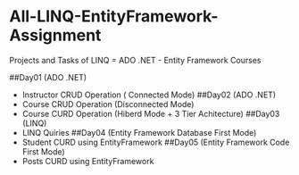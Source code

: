 # All-LINQ-EntityFramework-Assignment
Projects and Tasks of LINQ = ADO .NET - Entity Framework Courses

##Day01 (ADO .NET)
  - Instructor CRUD Operation ( Connected Mode)
##Day02 (ADO .NET)
  - Course CRUD Operation (Disconnected Mode)
  - Course CURD Operation (Hiberd Mode + 3 Tier Achitecture)
##Day03 (LINQ)
  - LINQ Quiries
##Day04 (Entity Framework Database First Mode)
  - Student CURD using EntityFramework
##Day05 (Entity Framework Code First Mode)
  - Posts CURD using EntityFramework

